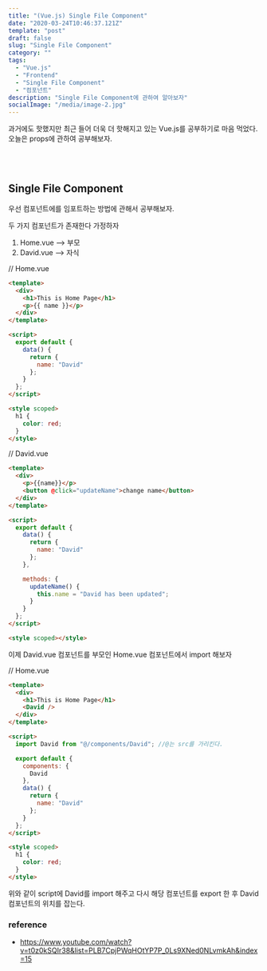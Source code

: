 ```yaml
---
title: "(Vue.js) Single File Component"
date: "2020-03-24T10:46:37.121Z"
template: "post"
draft: false
slug: "Single File Component"
category: ""
tags:
  - "Vue.js"
  - "Frontend"
  - "Single File Component"
  - "컴포넌트"
description: "Single File Component에 관하여 알아보자"
socialImage: "/media/image-2.jpg"
---
```


과거에도 핫했지만 최근 들어 더욱 더 핫해지고 있는 Vue.js를 공부하기로 마음 먹었다.
오늘은 props에 관하여 공부해보자.

<br><br>

## Single File Component

우선 컴포넌트에를 임포트하는 방법에 관해서 공부해보자.

두 가지 컴포넌트가 존재한다 가정하자

1. Home.vue --> 부모
2. David.vue --> 자식

// Home.vue

```html
<template>
  <div>
    <h1>This is Home Page</h1>
    <p>{{ name }}</p>
  </div>
</template>

<script>
  export default {
    data() {
      return {
        name: "David"
      };
    }
  };
</script>

<style scoped>
  h1 {
    color: red;
  }
</style>
```

// David.vue

```html
<template>
  <div>
    <p>{{name}}</p>
    <button @click="updateName">change name</button>
  </div>
</template>

<script>
  export default {
    data() {
      return {
        name: "David"
      };
    },

    methods: {
      updateName() {
        this.name = "David has been updated";
      }
    }
  };
</script>

<style scoped></style>
```

이제 David.vue 컴포넌트를 부모인 Home.vue 컴포넌트에서 import 해보자

// Home.vue

```html
<template>
  <div>
    <h1>This is Home Page</h1>
    <David />
  </div>
</template>

<script>
  import David from "@/components/David"; //@는 src를 가리킨다.

  export default {
    components: {
      David
    },
    data() {
      return {
        name: "David"
      };
    }
  };
</script>

<style scoped>
  h1 {
    color: red;
  }
</style>
```

위와 같이 script에 David를 import 해주고 다시 해당 컴포넌트를 export 한 후 David 컴포넌트의 위치를 잡는다.

### reference

- https://www.youtube.com/watch?v=t0z0kSQIr38&list=PLB7CpjPWqHOtYP7P_0Ls9XNed0NLvmkAh&index=15
